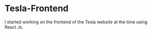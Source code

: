 # Tesla-Frontend

I started working on the frontend of the Tesla website at the time using React Js.
